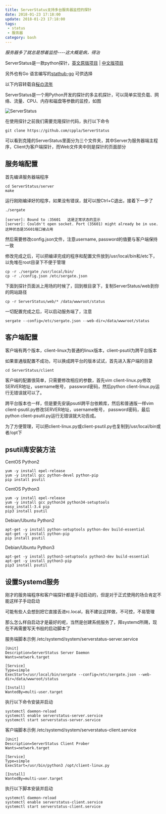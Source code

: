 ```yaml
---
title: ServerStatus支持多台服务器监控的探针
date: 2018-01-23 17:18:00
update: 2018-01-23 17:18:00
tags: 
 - status
 - 服务器
category: bash
---
```


*服务器多了就总是想着监控----这大概是病，得治*

ServerStatus是一款python探针，[英文原版项目](https://github.com/BotoX/ServerStatus) | [中文版项目](https://github.com/cppla/ServerStatus)

另外也有Go 语言编写的[stathub-go](https://github.com/likexian/stathub-go/blob/master/README-ZH.md) 可供选择
<!--more-->
以下内容转载自[桜の流年](https://min.kiwi/serverstatus/)

ServerStatus是一个用Python开发的探针的多主机探针，可以简单实现负载、网络、流量、CPU、内存和磁盘等参数的监控，如图

![ServerStatus](https://img.totoro.pub/blog/serverstatus.png)

在使用探针之前我们需要克隆探针代码，执行以下命令

```
git clone https://github.com/cppla/ServerStatus
```

可以看到克隆的ServerStatus里面分为三个文件夹，其中Server为服务器端主程序，Client为客户端探针，而Web文件夹中则是探针的页面部分

## 服务端配置

首先编译服务器端程序

```
cd ServerStatus/server
make
```

运行刚刚编译好的程序，如果没有错误，就可以按Ctrl+C退出，接着下一步了

```
./sergate

[server]: Bound to :35601   这是正常状态的显示
[server]: Couldn't open socket. Port (35601) might already be in use.   这种状态是35601端口被占用
```

然后需要修改config.json文件，注意username, password的值要与客户端保持一致

修改完成之后，可以把编译完成的程序和配置文件放到/usr/local/bin和/etc下，以免堆在root目录下不便于管理

```
cp -r ./sergate /usr/local/bin/
cp -r ./config.json /etc/sergate.json
```

下面到探针页面派上用场的时候了，回到根目录下，复制ServerStatus/web到你的网站路径

```
cp -r ServerStatus/web/* /data/wwwroot/status
```

一切配置完成之后，可以启动服务端了，注意

```
sergate --config=/etc/sergate.json --web-dir=/data/wwwroot/status
```

## 客户端配置

客户端有两个版本，client-linux为普通的linux版本，client-psutil为跨平台版本

如果普通版配置不成功，可以换成跨平台的版本试试，首先进入客户端的目录

```
cd ServerStatus/client
```

客户端的配置很简单，只需要修改相应的参数，首先vim client-linux.py修改SERVER地址，username帐号， password密码，然后python client-linux.py运行无错误就可以了。

跨平台版本也一样，但是要先安装psutil跨平台依赖库，然后和普通版一样vim client-psutil.py修改SERVER地址，username帐号， password密码，最后python client-psutil.py运行无错误就大功告成。

为了方便管理，可以把client-linux.py或client-psutil.py也复制到/usr/local/bin或者/opt下

## psutil库安装方法

CentOS Python2

```
yum -y install epel-release
yum -y install gcc python-devel python-pip
pip install psutil
```

CentOS Python3

```
yum -y install epel-release
yum -y install gcc python34 python34-setuptools
easy_install-3.4 pip
pip3 install psutil
```

Debian/Ubuntu Python2

```
apt-get -y install python-setuptools python-dev build-essential
apt-get -y install python-pip
pip install psutil
```

Debian/Ubuntu Python3

```
apt-get -y install python3-setuptools python3-dev build-essential
apt-get -y install python3-pip
pip3 install psutil
```

## 设置Systemd服务

刚才的服务端程序和客户端探针都是手动启动的，但是对于正式使用的场合肯定不能这样子手动启动

可能有些人会想到把它直接丢进rc.local，我不建议这样做，不可控，不易管理

那么怎么样自启动才是最好的呢，当然是创建系统服务了，拜systemd所赐，现在不再需要写天书般的启动脚本了

服务端脚本示例     /etc/systemd/system/serverstatus-server.service

```
[Unit]
Description=ServerStatus Server Daemon
Wants=network.target

[Service]
Type=simple
ExecStart=/usr/local/bin/sergate --config=/etc/sergate.json --web-dir=/data/wwwroot/status

[Install]
WantedBy=multi-user.target
```

执行以下命令安装并启动

```
systemctl daemon-reload
systemctl enable serverstatus-server.service
systemctl start serverstatus-server.service
```

客户端脚本示例     /etc/systemd/system/serverstatus-client.service

```
[Unit]
Description=ServerStatus Client Prober
Wants=network.target

[Service]
Type=simple
ExecStart=/usr/bin/python3 /opt/client-linux.py

[Install]
WantedBy=multi-user.target
```

执行以下脚本安装并启动

```
systemctl daemon-reload
systemctl enable serverstatus-client.service
systemctl start serverstatus-client.service
```
